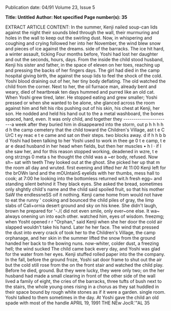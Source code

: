 Publication date: 04/91
Volume 23, Issue 5

**Title: Untitled**
**Author: Not specified**
**Page number(s): 35**

EXTRACT ARTICLE CONTENT:
In the summer, Kenji nailed soup-can lids against the 
night their sounds bled through the wall, their murmuring and 
holes in the wall to keep out the swirling dust. Now, in 
whispering and coughing and crying followed her into her 
November, the wind blew snow and pieces of ice against the 
dreams. 
side of the barracks. The ice hit hard, a winter assault, ticking 
Four months before, Yoshi had lost her daughter and 
out the seconds, hours, days. From the inside the child stood 
husband, Kenji his sister and father, in the space of eleven 
on her toes, reaching up and pressing the backs of her fingers 
days. The girl had died in the camp hospital giving birth, the 
against the soup lids to feel the shock of the cold. Yoshi 
blood draining out of her, her tiny body deflating. The old 
watched the child from the corner. Next to her, the oil furnace 
man, already bent and weary, died of heartbreak ten days 
hummed and purred like an old cat. When Yoshi grew tired, 
later. He stopped eating and grew smaller; Yoshi pressed 
or when she wanted to be alone, she glanced across the room 
against him and felt his ribs pushing out of his skin, his chest 
at Kenji, her son. He nodded and held his hand out to the 
a metal washboard, the bones spaced, hard, even. It was only 
child, and together they -----------------------a week after they buried him in 
disappeared into the storm, out p 
h 
h h 
h d h 
the camp cemetery that the child 
toward the Children's Village, ast t e C UrC t ey reac e t e 
came and sat on their steps. 
two blocks away. 
d 
if h 
h b 
b d 
Yoshi had been talking to her 
Yoshi used to work in thee ge 0 t e camp, t e ar e 
dead husband in her head when 
fields, but then her muscles 
• 
h l 
· 
if 
l 
she saw her, and for this reason 
stopped working, deadened in wzre, t e ong strzngs 0 meta 
s he thought the child was a 
~er body, refused. Now sh~ sat with teeth They looked out at the ghost. She picked her up that 
m the room all day and wruted. 
first evening and lifted her 
At 11:00 Kenji left for the brOWn land and the mOUntainS 
eyelids with her thumbs, 
mess hall to cook; at 7:00 he 
looking into the bottomless 
returned wit.h fresh egg~ and standing silent behind it They 
black eyes. She asked the 
bread, sometimes only shghtly 
child's name and the child said 
spoiled fruit, so that his mother SaW the endlessneSS oif it 
nothing. Kenji came home from 
would not have to eat the runny 
' 
cooking and bounced the child 
piles of gray, the limp slabs of Cali+ornia desert ground and sky on his knee. She didn't laugh, 
brown 
he 
prepared 
for 
'-./( 
did not even smile, only 
ever~one else. It wa~ always onening un into each other. 
watched him, eyes of wisdom. 
freezmg; when Yosht opened r 
r 
"Orphan," said Kenji when she 
her door the cold air slapped 
wouldn't take his hand. Later he 
her face. The wind that pressed the dust into every crack of 
took her to the Children's Village, the camp orphanage, and 
her skin in the summer lifted the snow from the ground 
handed her back to the bowing nuns. 
now-whiter, colder dust, a freezing hell; the wind sucked 
The child came back every day, and Yoshi was glad for 
the water from her eyes. Kenji stuffed rolled paper into the 
the company. In the fall, before the ground froze, Yoshi sat 
door frame to shut out the air but the cold still rose from the 
on the front stair and watched the child play. Before he died, 
ground. But they were lucky, they were only two; on the 
her husband had made a small clearing in front of the 
other side of the wall lived a family of eight, the cries of the 
barracks, three tufts of bush next to the stairs, the whole 
young ones rising in a chorus as they sat huddled in their 
space bound by rough white stones as if it were a garden. 
single room. Yoshi talked to them sometimes in the day. At 
Yoshi gave the child an old spade with most of the handle 
APRIL 19, 1991 
THE NEw JocR.'"AL 35